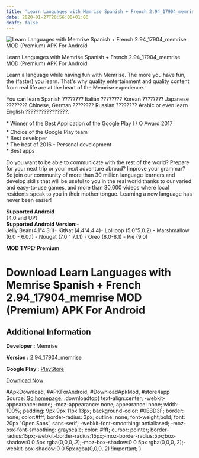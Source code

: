 ```yaml
---
title: 'Learn Languages with Memrise Spanish + French 2.94_17904_memrise MOD (Premium) APK For Android'
date: 2020-01-27T20:56:00+01:00
draft: false
---
```


![Learn Languages with Memrise Spanish + French 2.94_17904_memrise MOD (Premium) APK For Android](https://i1.wp.com/apkhome.net/wp-content/uploads/2020/01/Learn-Languages-with-Memrise-Spanish-French-2.94_17904_memrise-MOD-Premium.png "Learn Languages with Memrise Spanish + French 2.94_17904_memrise MOD (Premium) APK For Android")

  

Learn Languages with Memrise Spanish + French 2.94\_17904\_memrise MOD (Premium) APK For Android

Learn a language while having fun with Memrise. The more you have fun, the (faster) you learn. That's why quality entertainment and quality content from real life are at the heart of the Memrise experience.

You can learn Spanish ???????? Italian ???????? Korean ???????? Japanese ???????? Chinese, German ???????? Russian ???????? Arabic or even learn English ????????????????.

\* Winner of the Best Application of the Google Play I / O Award 2017  
\* Choice of the Google Play team  
\* Best developer  
\* The best of 2016 - Personal development  
\* Best apps

Do you want to be able to communicate with the rest of the world? Prepare for your next trip or your next adventure abroad? Improve your grammar? So join our community of more than 30 million language learners and develop skills that will be useful to you in the real world thanks to our varied and easy-to-use games, and more than 30,000 videos where local residents speak to you in their mother tongue. Learning a new language has never been easier!

**Supported Android**  
{4.0 and UP}  
**Supported Android Version**:-  
Jelly Bean(4.1"4.3.1)- KitKat (4.4"4.4.4)- Lollipop (5.0"5.0.2) - Marshmallow (6.0 - 6.0.1) - Nougat (7.0 " 7.1.1) - Oreo (8.0-8.1) - Pie (9.0)

**MOD TYPE: Premium**

Download Learn Languages with Memrise Spanish + French 2.94\_17904\_memrise MOD (Premium) APK For Android
=========================================================================================================

Additional Information
----------------------

**Developer :** Memrise

**Version :** 2.94\_17904\_memrise

**Google Play :** [PlayStore](https://play.google.com/store/apps/details?id=com.memrise.android.memrisecompanion)

  

[Download Now](https://store4app.co/post/learn-languages-with-memrise-spanish-french-2-94-17904-memrise-mod-premium-apk-for-android_1580145502)

  
#ApkDownload, #APKForAndroid, #DownloadApkMod, #store4app  
Source: [Go homepage.](https://store4app.co/post/learn-languages-with-memrise-spanish-french-2-94-17904-memrise-mod-premium-apk-for-android_1580145502) .downloadtop{ text-align:center; -webkit-appearance: none; -moz-appearance: none; appearance: none; width: 100%; padding: 9px 9px 11px 13px; background-color: #0EBD3F; border: none; color:#fff; border-radius: 3px; outline: none; font-weight;bold; font: 20px 'Open Sans', sans-serif; -webkit-font-smoothing: antialiased; -moz-osx-font-smoothing: grayscale; color: #fff; cursor: pointer; border-radius:15px;-webkit-border-radius:15px;-moz-border-radius:5px;box-shadow:0 0 5px rgba(0,0,0,.2);-moz-box-shadow:0 0 5px rgba(0,0,0,.2);-webkit-box-shadow:0 0 5px rgba(0,0,0,.2) !important; }